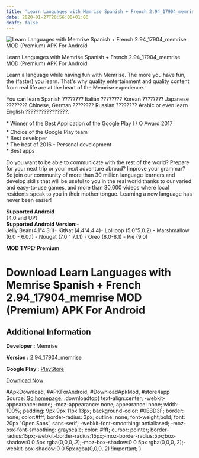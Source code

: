 ```yaml
---
title: 'Learn Languages with Memrise Spanish + French 2.94_17904_memrise MOD (Premium) APK For Android'
date: 2020-01-27T20:56:00+01:00
draft: false
---
```


![Learn Languages with Memrise Spanish + French 2.94_17904_memrise MOD (Premium) APK For Android](https://i1.wp.com/apkhome.net/wp-content/uploads/2020/01/Learn-Languages-with-Memrise-Spanish-French-2.94_17904_memrise-MOD-Premium.png "Learn Languages with Memrise Spanish + French 2.94_17904_memrise MOD (Premium) APK For Android")

  

Learn Languages with Memrise Spanish + French 2.94\_17904\_memrise MOD (Premium) APK For Android

Learn a language while having fun with Memrise. The more you have fun, the (faster) you learn. That's why quality entertainment and quality content from real life are at the heart of the Memrise experience.

You can learn Spanish ???????? Italian ???????? Korean ???????? Japanese ???????? Chinese, German ???????? Russian ???????? Arabic or even learn English ????????????????.

\* Winner of the Best Application of the Google Play I / O Award 2017  
\* Choice of the Google Play team  
\* Best developer  
\* The best of 2016 - Personal development  
\* Best apps

Do you want to be able to communicate with the rest of the world? Prepare for your next trip or your next adventure abroad? Improve your grammar? So join our community of more than 30 million language learners and develop skills that will be useful to you in the real world thanks to our varied and easy-to-use games, and more than 30,000 videos where local residents speak to you in their mother tongue. Learning a new language has never been easier!

**Supported Android**  
{4.0 and UP}  
**Supported Android Version**:-  
Jelly Bean(4.1"4.3.1)- KitKat (4.4"4.4.4)- Lollipop (5.0"5.0.2) - Marshmallow (6.0 - 6.0.1) - Nougat (7.0 " 7.1.1) - Oreo (8.0-8.1) - Pie (9.0)

**MOD TYPE: Premium**

Download Learn Languages with Memrise Spanish + French 2.94\_17904\_memrise MOD (Premium) APK For Android
=========================================================================================================

Additional Information
----------------------

**Developer :** Memrise

**Version :** 2.94\_17904\_memrise

**Google Play :** [PlayStore](https://play.google.com/store/apps/details?id=com.memrise.android.memrisecompanion)

  

[Download Now](https://store4app.co/post/learn-languages-with-memrise-spanish-french-2-94-17904-memrise-mod-premium-apk-for-android_1580145502)

  
#ApkDownload, #APKForAndroid, #DownloadApkMod, #store4app  
Source: [Go homepage.](https://store4app.co/post/learn-languages-with-memrise-spanish-french-2-94-17904-memrise-mod-premium-apk-for-android_1580145502) .downloadtop{ text-align:center; -webkit-appearance: none; -moz-appearance: none; appearance: none; width: 100%; padding: 9px 9px 11px 13px; background-color: #0EBD3F; border: none; color:#fff; border-radius: 3px; outline: none; font-weight;bold; font: 20px 'Open Sans', sans-serif; -webkit-font-smoothing: antialiased; -moz-osx-font-smoothing: grayscale; color: #fff; cursor: pointer; border-radius:15px;-webkit-border-radius:15px;-moz-border-radius:5px;box-shadow:0 0 5px rgba(0,0,0,.2);-moz-box-shadow:0 0 5px rgba(0,0,0,.2);-webkit-box-shadow:0 0 5px rgba(0,0,0,.2) !important; }